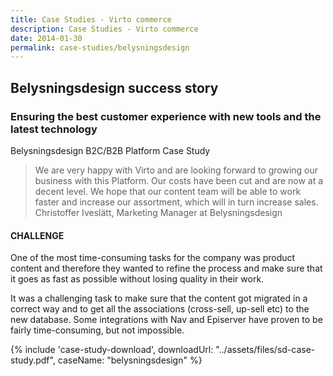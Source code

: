 ```yaml
---
title: Case Studies - Virto commerce
description: Case Studies - Virto commerce
date: 2014-01-30
permalink: case-studies/belysningsdesign
---
```

<div class="case-studies" ng-controller="caseStudyController">
    <div class="header bg-belysningsdesign ">
        <div class="bg-container">
            <div class="inner">
                <h2>Belysningsdesign success story</h2>
            </div>
        </div>
    </div>
    <div class="body responsive">
        <div class="col-w">
            <div class="col __col-70">
                <h3>
                    Ensuring the best
                    customer experience
                    with new tools and the
                    latest technology
                </h3>
                <p class="text-gray">Belysningsdesign B2C/B2B Platform Case Study</p>
                <blockquote>
                    We are very happy with Virto and are looking forward to growing our business
                    with this Platform. Our costs have been cut and are now at a decent
                    level. We hope that our content team will be able to work faster and increase
                    our assortment, which will in turn increase sales.
                    <span>
                        Christoffer Iveslätt, Marketing Manager at Belysningsdesign
                    </span>
                </blockquote>
                <h4>CHALLENGE</h4>
                <p>
                    One of the most time-consuming tasks for the company was product content and therefore
                    they wanted to refine the process and make sure that it goes as fast as possible without
                    losing quality in their work.
                </p>
                <p>
                    It was a challenging task to make sure that the content got migrated in a correct way and to
                    get all the associations (cross-sell, up-sell etc) to the new database. Some integrations with
                    Nav and Episerver have proven to be fairly time-consuming, but not impossible.
                </p>
            </div>
            <div class="col __col-30">
                {% include 'case-study-download', downloadUrl: "../assets/files/sd-case-study.pdf", caseName: "belysningsdesign"  %}
            </div>
        </div>
    </div>
</div>
